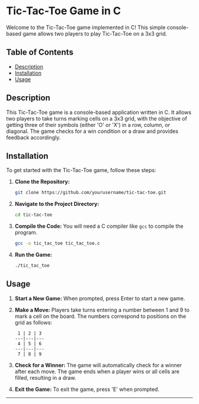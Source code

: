 # Tic-Tac-Toe Game in C

Welcome to the Tic-Tac-Toe game implemented in C! This simple console-based game allows two players to play Tic-Tac-Toe on a 3x3 grid.

## Table of Contents

- [Description](#description)
- [Installation](#installation)
- [Usage](#usage)


## Description

This Tic-Tac-Toe game is a console-based application written in C. It allows two players to take turns marking cells on a 3x3 grid, with the objective of getting three of their symbols (either 'O' or 'X') in a row, column, or diagonal. The game checks for a win condition or a draw and provides feedback accordingly.

## Installation

To get started with the Tic-Tac-Toe game, follow these steps:

1. **Clone the Repository:**
   ```sh
   git clone https://github.com/yourusername/tic-tac-toe.git
   ```

2. **Navigate to the Project Directory:**
   ```sh
   cd tic-tac-toe
   ```

3. **Compile the Code:**
   You will need a C compiler like `gcc` to compile the program.
   ```sh
   gcc -o tic_tac_toe tic_tac_toe.c
   ```

4. **Run the Game:**
   ```sh
   ./tic_tac_toe
   ```

## Usage

1. **Start a New Game:**
   When prompted, press Enter to start a new game.

2. **Make a Move:**
   Players take turns entering a number between 1 and 9 to mark a cell on the board. The numbers correspond to positions on the grid as follows:

   ```
    1 | 2 | 3
   ---|---|---
    4 | 5 | 6
   ---|---|---
    7 | 8 | 9
   ```

3. **Check for a Winner:**
   The game will automatically check for a winner after each move. The game ends when a player wins or all cells are filled, resulting in a draw.

4. **Exit the Game:**
   To exit the game, press 'E' when prompted.

---
